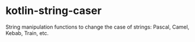 # kotlin-string-caser
String manipulation functions to change the case of strings: Pascal, Camel, Kebab, Train, etc.

